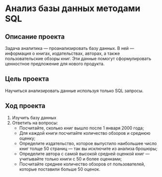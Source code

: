 # Анализ базы данных методами SQL

## Описание проекта
Задача аналитика — проанализировать базу данных. В ней — информация о книгах, издательствах, авторах, а также пользовательские обзоры книг. 
Эти данные помогут сформулировать ценностное предложение для нового продукта.

## Цель проекта
Научиться анализировать данные используя только SQL запросы.

## Ход проекта
1) Изучить базу данных
2) Ответить на вопросы:
    - Посчитайте, сколько книг вышло после 1 января 2000 года;
    - Для каждой книги посчитайте количество обзоров и среднюю оценку;
    - Определите издательство, которое выпустило наибольшее число книг толще 50 страниц — так вы исключите из анализа брошюры;
    - Определите автора с самой высокой средней оценкой книг — учитывайте только книги с 50 и более оценками;
    - Посчитайте среднее количество обзоров от пользователей, которые поставили больше 50 оценок.
